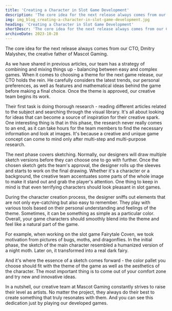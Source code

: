 ```yaml
---
title: 'Creating a Character in Slot Game Development'
description: 'The core idea for the next release always comes from our CTO, Dmitry Malyshev, the creative father of Mascot Gaming.'
img: img_blog_creating-a-character-in-slot-game-development.jpg
heading: 'Creating a Character in Slot Game Development'
shortDescr: 'The core idea for the next release always comes from our CTO, Dmitry Malyshev, the creative father of Mascot Gaming.'
archiveDate: 2023-10-28
---
```


The core idea for the next release always comes from our CTO, Dmitry Malyshev, the creative father of Mascot Gaming. 

As we have shared in previous articles, our team has a strategy of combining and mixing things up - balancing between easy and complex games. When it comes to choosing a theme for the next game release, our CTO holds the rein. He carefully considers the latest trends, our personal preferences, as well as features and mathematical ideas behind the game before making a final choice. Once the theme is approved, our creative team begins its work. 

Their first task is doing thorough research - reading different articles related to the subject and searching through the visual library. It's all about looking for ideas that can become a source of inspiration for their creative spark. One interesting thing is that in this phase, the research never really comes to an end, as it can take hours for the team members to find the necessary information and look at images. It's because a creative and unique game concept can come to mind only after multi-step and multi-purpose research.

The next phase covers sketching. Normally, our designers will draw multiple sketch versions before they can choose one to go with further. Once the chosen sketch gets the team's approval, the designer rolls up the sleeves and starts to work on the final drawing. Whether it's a character or a background, the creative team accentuates some parts of the whole image to make it stand out and grab the player's attention. One thing to keep in mind is that even terrifying characters should look pleasant in slot games.

During the character creation process, the designer sniffs out elements that are not only eye-catching but also easy to remember. They play with various tools based on their personal understanding and feelings of the theme. Sometimes, it can be something as simple as a particular color. Overall, your game characters should smoothly blend into the theme and feel like a natural part of the game.

For example, when working on the slot game Fairytale Coven, we took motivation from pictures of bugs, moths, and dragonflies. In the initial phase, the sketch of the main character resembled a humanized version of a night moth. Later on, it transformed into a real dark fairy. 

And it's where the essence of a sketch comes forward - the color pallet you choose should fit with the theme of the game as well as the aesthetics of the character. The most important thing is to come out of your comfort zone and try new and innovative ideas.

In a nutshell, our creative team at Mascot Gaming constantly strives to raise their level as artists. No matter the project, they always do their best to create something that truly resonates with them. And you can see this dedication just by playing our developed games.

